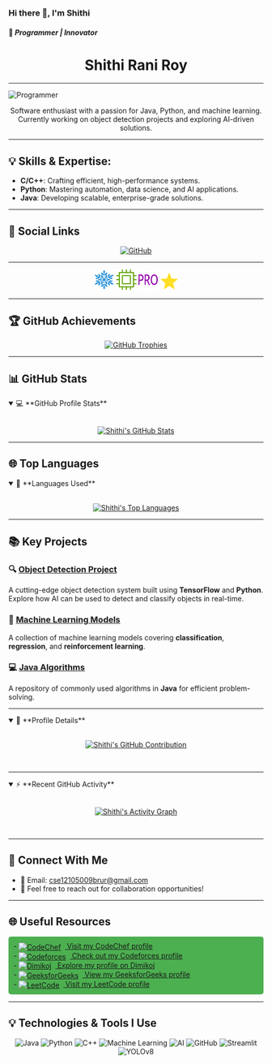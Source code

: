 ### Hi there 👋, I'm Shithi

#### 🌟 ***Programmer | Innovator***

<h1 align="center">Shithi Rani Roy</h1>

---

![Programmer](https://arturssmirnovs.github.io/github-profile-readme-generator/images/banner.png)

<p align="center">Software enthusiast with a passion for Java, Python, and machine learning. Currently working on object detection projects and exploring AI-driven solutions.</p>

---

## 💡 **Skills & Expertise**:

- **C/C++**: Crafting efficient, high-performance systems.
- **Python**: Mastering automation, data science, and AI applications.
- **Java**: Developing scalable, enterprise-grade solutions.

---

## 🔗 **Social Links**

<p align="center">
  <a href="https://github.com/Shithi14"><img src="https://img.shields.io/badge/-GitHub-%23121011?style=flat-square&logo=github&logoColor=white" alt="GitHub"></a>
</p>

---

<p align="center">
  <a href='https://archiveprogram.github.com/'><img src='https://raw.githubusercontent.com/acervenky/animated-github-badges/master/assets/acbadge.gif' width='40' height='40'></a>
  <a href='https://docs.github.com/en/developers'><img src='https://raw.githubusercontent.com/acervenky/animated-github-badges/master/assets/devbadge.gif' width='40' height='40'></a>
  <a href='https://github.com/pricing'><img src='https://raw.githubusercontent.com/acervenky/animated-github-badges/master/assets/pro.gif' width='40' height='40'></a>
  <a href='https://stars.github.com/'><img src='https://raw.githubusercontent.com/acervenky/animated-github-badges/master/assets/starbadge.gif' width='35' height='35'></a>
</p>

---

## 🏆 **GitHub Achievements**

<p align="center">
  <a href="https://github.com/ryo-ma/github-profile-trophy">
    <img src="https://github-profile-trophy.vercel.app/?username=Shithi14&theme=gruvbox&column=8&bg_color=000000" alt="GitHub Trophies">
  </a>
</p>


---

## 📊 **GitHub Stats**

<details open> 
  <summary>💻 **GitHub Profile Stats**</summary> 
  <br/> 
  <p align="center"> 
    <a href="https://github.com/Shithi14"> 
      <img alt="Shithi's GitHub Stats" src="https://github-readme-stats.vercel.app/api?username=Shithi14&show_icons=true&count_private=true&theme=tokyonight&hide_border=true&bg_color=0D1117&title_color=58A6FF&icon_color=F8D866" height="192px"/> 
    </a> 
  </p> 
</details>

---

## 🌐 **Top Languages**

<details open> 
  <summary>📝 **Languages Used**</summary> 
  <br/> 
  <p align="center"> 
    <a href="https://github.com/Shithi14"> 
      <img alt="Shithi's Top Languages" src="https://github-readme-stats.vercel.app/api/top-langs/?username=Shithi14&langs_count=8&layout=compact&theme=tokyonight&hide_border=true&bg_color=0D1117&title_color=58A6FF&icon_color=F8D866" height="192px"/> 
    </a> 
  </p> 
</details>

---

## 📚 **Key Projects**

### 🔍 [Object Detection Project](https://github.com/Shithi14/Object-Detection)

A cutting-edge object detection system built using **TensorFlow** and **Python**. Explore how AI can be used to detect and classify objects in real-time.

### 🧠 [Machine Learning Models](https://github.com/Shithi14/Machine-Learning-Models)

A collection of machine learning models covering **classification**, **regression**, and **reinforcement learning**.

### 💻 [Java Algorithms](https://github.com/Shithi14/Java-Algorithms)

A repository of commonly used algorithms in **Java** for efficient problem-solving.

---

<details open> 
  <summary>📌 **Profile Details**</summary> 
  <br/>
  <p align="center">
    <a href="https://github.com/Shithi14">
      <img src="https://github-profile-summary-cards.vercel.app/api/cards/profile-details?username=Shithi14&theme=tokyonight" alt="Shithi's GitHub Contribution"/>
    </a>
  </p>
  <br/>
</details>

---

<details open> 
  <summary>⚡️ **Recent GitHub Activity**</summary> 
  <br/>
  <p align="center">
    <a href="https://github-readme-activity-graph.vercel.app/graph?username=Shithi14&bg_color=0D1117&color=58A6FF&line=F85D7F&point=FFFFFF&hide_border=true">
      <img alt="Shithi's Activity Graph" src="https://github-readme-activity-graph.vercel.app/graph?username=Shithi14&bg_color=0D1117&color=58A6FF&line=F85D7F&point=FFFFFF&hide_border=true"/>
    </a>
  </p>
  <br/>
</details>

---

## 📢 **Connect With Me**


- 📧 Email: [cse12105009brur@gmail.com](mailto:cse12105009brur@gmail.com)
- 💬 Feel free to reach out for collaboration opportunities!


---



## 🌐 **Useful Resources**

<div style="background-color:#4CAF50; padding: 10px; border-radius: 5px;">
  - <a href="https://www.codechef.com/users/shithiraniroy">
    <img src="https://upload.wikimedia.org/wikipedia/commons/0/0d/CodeChef_logo.png" alt="CodeChef" style="height:20px; vertical-align:middle; margin-right:8px;"/> Visit my CodeChef profile
  </a> <br>  
  - <a href="https://codeforces.com/profile/SHITHIROY">
    <img src="https://upload.wikimedia.org/wikipedia/commons/0/0f/Codeforces_logo.svg" alt="Codeforces" style="height:20px; vertical-align:middle; margin-right:8px;"/> Check out my Codeforces profile
  </a> <br>  
  - <a href="https://dimikoj.com/profile/o523?shithirani">
    <img src="https://dimikoj.com/favicon.ico" alt="Dimikoj" style="height:20px; vertical-align:middle; margin-right:8px;"/> Explore my profile on Dimikoj
  </a> <br>  
  - <a href="https://www.geeksforgeeks.org/user/neelambaufmy/">
    <img src="https://upload.wikimedia.org/wikipedia/commons/e/e3/GeeksforGeeks_logo.svg" alt="GeeksforGeeks" style="height:20px; vertical-align:middle; margin-right:8px;"/> View my GeeksforGeeks profile
  </a> <br>
  - <a href="https://leetcode.com/u/ShithiRoy/">
    <img src="https://upload.wikimedia.org/wikipedia/commons/a/ab/LeetCode_logo_2021.png" alt="LeetCode" style="height:20px; vertical-align:middle; margin-right:8px;"/> Visit my LeetCode profile
  </a> <br>
</div>





---

## 💡 **Technologies & Tools I Use**

<p align="center">
  <img alt="Java" src="https://img.shields.io/badge/Java-%23F8B40A.svg?&style=for-the-badge&logo=java&logoColor=white&color=black" />
  <img alt="Python" src="https://img.shields.io/badge/Python-%233776AB.svg?&style=for-the-badge&logo=python&logoColor=white&color=black" />
  <img alt="C++" src="https://img.shields.io/badge/C%2B%2B-%2300599C.svg?&style=for-the-badge&logo=c%2B%2B&logoColor=white&color=black" />
  <img alt="Machine Learning" src="https://img.shields.io/badge/Machine_Learning-%23007ACC.svg?&style=for-the-badge&logo=python&logoColor=white&color=black" />
  <img alt="AI" src="https://img.shields.io/badge/AI-%23007ACC.svg?&style=for-the-badge&logo=openai&logoColor=white&color=black" />
  <img alt="GitHub" src="https://img.shields.io/badge/GitHub-%23121011.svg?&style=for-the-badge&logo=github&logoColor=white&color=black" />
  <img alt="Streamlit" src="https://img.shields.io/badge/Streamlit-%23398D49.svg?&style=for-the-badge&logo=streamlit&logoColor=white&color=black" />
  <img alt="YOLOv8" src="https://img.shields.io/badge/YOLOv8-%232D3748.svg?&style=for-the-badge&logo=python&logoColor=white&color=black" />
</p>


